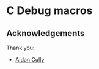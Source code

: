 # C Debug macros

## Acknowledgements
Thank you:

- [Aidan Cully](https://stackoverflow.com/users/223783/aidan-cully) 
